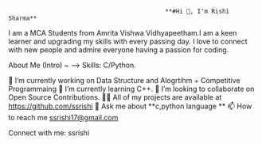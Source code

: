                                                 **#Hi 👋, I'm Rishi Sharma**
                                                
I am a MCA Students from Amrita Vishwa Vidhyapeetham.I am a keen learner and upgrading my skills with every passing day. I love to connect with new people and admire everyone having a passion for coding.


About Me (Intro) ~
--> Skills: C/Python.

🔭 I’m currently working on Data Structure and Alogrtihm + Competitive Programmaing
🌱 I’m currently learning C++.
👯 I’m looking to collaborate on Open Source Contributions.
👨‍💻 All of my projects are available at https://github.com/ssrishi
💬 Ask me about **c,python language **
📫 How to reach me ssrishi17@gmail.com

Connect with me:
ssrishi
